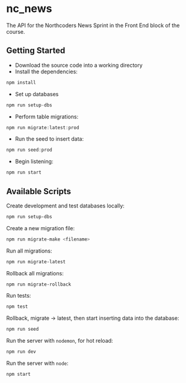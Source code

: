 # nc_news

The API for the Northcoders News Sprint in the Front End block of the course.

## Getting Started

- Download the source code into a working directory
- Install the dependencies:

```javascript
npm install
```

- Set up databases

```javascript
npm run setup-dbs
```

- Perform table migrations:

```javascript
npm run migrate:latest:prod
```

- Run the seed to insert data:

```javascript
npm run seed:prod
```

- Begin listening:

```javascript
npm run start
```

## Available Scripts

Create development and test databases locally:

```bash
npm run setup-dbs
```

Create a new migration file:

```bash
npm run migrate-make <filename>
```

Run all migrations:

```bash
npm run migrate-latest
```

Rollback all migrations:

```bash
npm run migrate-rollback
```

Run tests:

```bash
npm test
```

Rollback, migrate -> latest, then start inserting data into the database:

```bash
npm run seed
```

Run the server with `nodemon`, for hot reload:

```bash
npm run dev
```

Run the server with `node`:

```bash
npm start
```

